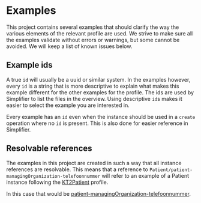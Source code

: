 
# Examples

This project contains several examples that should clarify the way the various elements of the relevant profile are used.
We strive to make sure all the examples validate without errors or warnings, but some cannot be avoided. We will keep a list of known issues below.

## Example ids

A true `id` will usually be a uuid or similar system. In the examples however, every `id` is a string that is more descriptive to explain what makes this example different for the other examples for the profile. The ids are used by Simplifier to list the files in the overview. Using descriptive `id`s makes it easier to select the example you are interested in.

Every example has an `id` even when the instance should be used in a `create` operation where no `id` is present. This is also done for easier reference in Simplifier.

## Resolvable references

The examples in this project are created in such a way that all instance references are resolvable. This means that a reference to `Patient/patient-managingOrganization-telefoonnummer` will refer to an example of a Patient instance following the [KT2Patient](StructureDefinition-KT2Patient.html) profile. 

In this case that would be [patient-managingOrganization-telefoonnummer](Patient-patient-managingOrganization-telefoonnummer.html).
